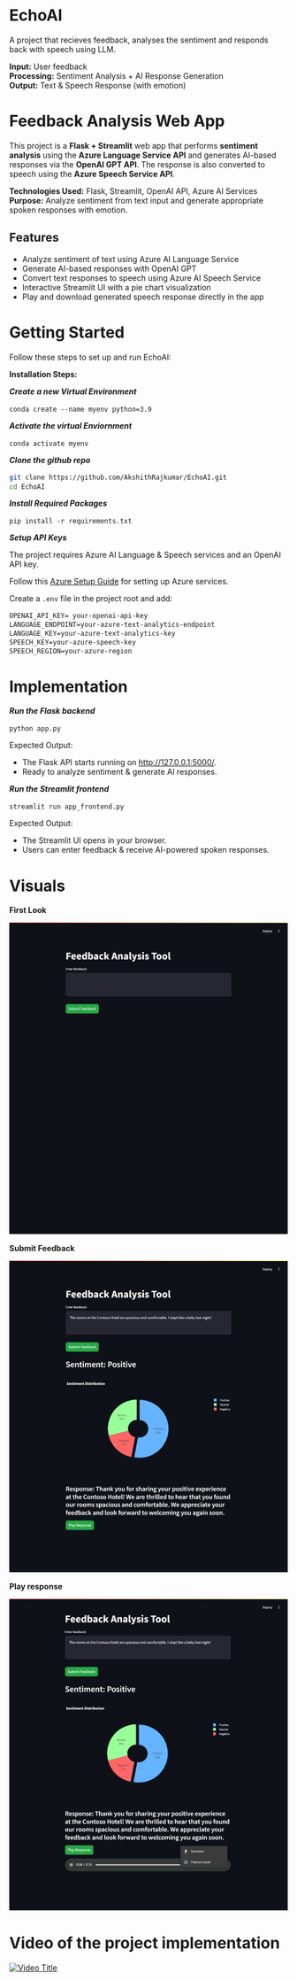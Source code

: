 # EchoAI
 A project that recieves feedback, analyses the sentiment and responds back with speech using LLM.  

**Input:** User feedback  
**Processing:** Sentiment Analysis + AI Response Generation  
**Output:** Text & Speech Response (with emotion)  

# Feedback Analysis Web App

This project is a **Flask + Streamlit** web app that performs **sentiment analysis** using the **Azure Language Service API** and generates AI-based responses via the **OpenAI GPT API**. The response is also converted to speech using the **Azure Speech Service API**. 

**Technologies Used:** Flask, Streamlit, OpenAI API, Azure AI Services  
**Purpose:** Analyze sentiment from text input and generate appropriate spoken responses with emotion.

## Features 
- Analyze sentiment of text using Azure AI Language Service  
- Generate AI-based responses with OpenAI GPT  
- Convert text responses to speech using Azure AI Speech Service 
- Interactive Streamlit UI with a pie chart visualization  
- Play and download generated speech response directly in the app  

# Getting Started

Follow these steps to set up and run EchoAI:

**Installation Steps:**

***Create a new Virtual Environment***

`conda create --name myenv python=3.9`

***Activate the virtual Enviornment***

`conda activate myenv`

***Clone the github repo***


```bash
git clone https://github.com/AkshithRajkumar/EchoAI.git
cd EchoAI
```

***Install Required Packages***

`pip install -r requirements.txt`

***Setup API Keys***

The project requires Azure AI Language & Speech services and an OpenAI API key.

Follow this [Azure Setup Guide](https://www.youtube.com/watch?v=anu8kPVt5PA) for setting up Azure services.

Create a `.env` file in the project root and add:

```
OPENAI_API_KEY= your-openai-api-key  
LANGUAGE_ENDPOINT=your-azure-text-analytics-endpoint  
LANGUAGE_KEY=your-azure-text-analytics-key  
SPEECH_KEY=your-azure-speech-key  
SPEECH_REGION=your-azure-region  
```

# Implementation

***Run the Flask backend***

`python app.py`

Expected Output:

* The Flask API starts running on http://127.0.0.1:5000/.   
* Ready to analyze sentiment & generate AI responses.  

***Run the Streamlit frontend***

`streamlit run app_frontend.py`

Expected Output:

* The Streamlit UI opens in your browser.  
* Users can enter feedback & receive AI-powered spoken responses.  

# Visuals

**First Look**

![Feedback Analysis UI - Streamlit](https://github.com/AkshithRajkumar/EchoAI/blob/main/screenshots/echoai_form1.jpeg)

**Submit Feedback**

![Sentiment Analysis](https://github.com/AkshithRajkumar/EchoAI/blob/main/screenshots/echoai_response.jpeg)

**Play response**

![Reponse Audio](https://github.com/AkshithRajkumar/EchoAI/blob/main/screenshots/echoai_response_audio.jpeg)

# Video of the project implementation

[![Video Title](https://img.youtube.com/vi/v=UyFwrQNGuS8/0.jpg)](https://www.youtube.com/watch?v=UyFwrQNGuS8)






